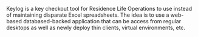 Keylog is a key checkout tool for Residence Life Operations to use instead
of maintaining disparate Excel spreadsheets.  The idea is to use a web-based
databased-backed application that can be access from regular desktops as 
well as newly deploy thin clients, virtual environments, etc.
